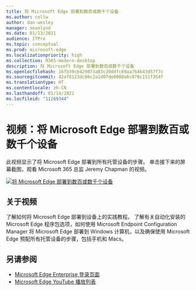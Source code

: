 ```yaml
---
title: 将 Microsoft Edge 部署到数百或数千个设备
ms.author: collw
author: dan-wesley
manager: seanlynd
ms.date: 01/13/2021
audience: ITPro
ms.topic: conceptual
ms.prod: microsoft-edge
ms.localizationpriority: high
ms.collection: M365-modern-desktop
description: 将 Microsoft Edge 部署到数百或数千个设备
ms.openlocfilehash: 16fb39c6429073a83c30ddfc69aa764643d57f7c
ms.sourcegitcommit: 42af8123dc86c2a1d07de0080a6c878c151f354f
ms.translationtype: HT
ms.contentlocale: zh-CN
ms.lasthandoff: 01/14/2021
ms.locfileid: "11269344"
---
```

# 视频：将 Microsoft Edge 部署到数百或数千个设备

此视频显示了将 Microsoft Edge 部署到所有托管设备的步骤。 单击接下来的屏幕截图，观看 Microsoft 365 总监 Jeremy Chapman 的视频。

[![将 Microsoft Edge 部署到数百或数千个设备](media/microsoft-edge-video-deploy/0.png)](http://www.youtube.com/watch?v=o90UsN6g6NE "Deploy Microsoft Edge to hundreds or thousands of devices")

##  <a name="about-the-video"></a>关于视频

了解如何将 Microsoft Edge 部署到设备上的实践教程。 了解有关自动化安装的 Microsoft Edge 程序包选项，如何使用 Microsoft Endpoint Configuration Manager 将 Microsoft Edge 部署到 Windows 计算机，以及确保使用 Microsoft Edge 预配所有托管设备的步骤，包括手机和 Macs。

##  <a name="see-also"></a>另请参阅

- [Microsoft Edge Enterprise 登录页面](https://aka.ms/EdgeEnterprise)
- [Microsoft Edge YouTube 播放列表](https://www.youtube.com/playlist?list=PLXtHYVsvn_b-uXh1tMeYpT-0iD8tD3tFy)
